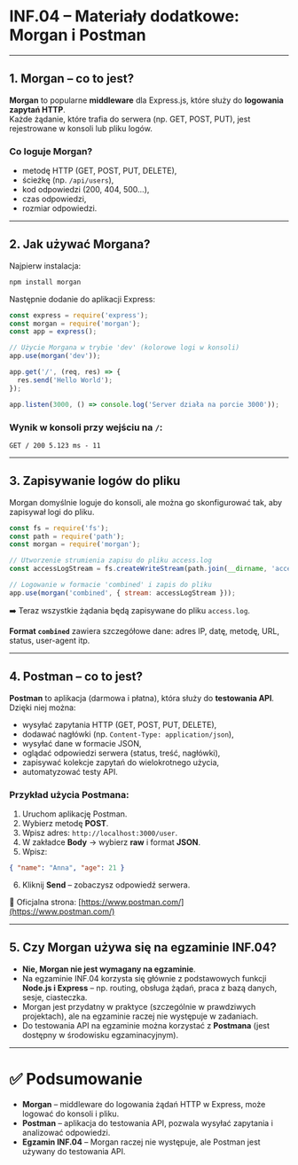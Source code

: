 # INF.04 – Materiały dodatkowe: Morgan i Postman

---

## 1. Morgan – co to jest?
**Morgan** to popularne **middleware** dla Express.js, które służy do **logowania zapytań HTTP**.  
Każde żądanie, które trafia do serwera (np. GET, POST, PUT), jest rejestrowane w konsoli lub pliku logów.

### Co loguje Morgan?
- metodę HTTP (GET, POST, PUT, DELETE),  
- ścieżkę (np. `/api/users`),  
- kod odpowiedzi (200, 404, 500…),  
- czas odpowiedzi,  
- rozmiar odpowiedzi.  

---

## 2. Jak używać Morgana?
Najpierw instalacja:
```bash
npm install morgan
```

Następnie dodanie do aplikacji Express:
```js
const express = require('express');
const morgan = require('morgan');
const app = express();

// Użycie Morgana w trybie 'dev' (kolorowe logi w konsoli)
app.use(morgan('dev'));

app.get('/', (req, res) => {
  res.send('Hello World');
});

app.listen(3000, () => console.log('Server działa na porcie 3000'));
```

### Wynik w konsoli przy wejściu na `/`:
```
GET / 200 5.123 ms - 11
```

---

## 3. Zapisywanie logów do pliku
Morgan domyślnie loguje do konsoli, ale można go skonfigurować tak, aby zapisywał logi do pliku.

```js
const fs = require('fs');
const path = require('path');
const morgan = require('morgan');

// Utworzenie strumienia zapisu do pliku access.log
const accessLogStream = fs.createWriteStream(path.join(__dirname, 'access.log'), { flags: 'a' });

// Logowanie w formacie 'combined' i zapis do pliku
app.use(morgan('combined', { stream: accessLogStream }));
```

➡️ Teraz wszystkie żądania będą zapisywane do pliku `access.log`.  

**Format `combined`** zawiera szczegółowe dane: adres IP, datę, metodę, URL, status, user-agent itp.

---

## 4. Postman – co to jest?
**Postman** to aplikacja (darmowa i płatna), która służy do **testowania API**.  
Dzięki niej można:
- wysyłać zapytania HTTP (GET, POST, PUT, DELETE),  
- dodawać nagłówki (np. `Content-Type: application/json`),  
- wysyłać dane w formacie JSON,  
- oglądać odpowiedzi serwera (status, treść, nagłówki),  
- zapisywać kolekcje zapytań do wielokrotnego użycia,  
- automatyzować testy API.  

### Przykład użycia Postmana:
1. Uruchom aplikację Postman.  
2. Wybierz metodę **POST**.  
3. Wpisz adres: `http://localhost:3000/user`.  
4. W zakładce **Body** → wybierz **raw** i format **JSON**.  
5. Wpisz:
```json
{ "name": "Anna", "age": 21 }
```
6. Kliknij **Send** – zobaczysz odpowiedź serwera.  

🔗 Oficjalna strona: [https://www.postman.com/](https://www.postman.com/)

---

## 5. Czy Morgan używa się na egzaminie INF.04?
- **Nie, Morgan nie jest wymagany na egzaminie**.  
- Na egzaminie INF.04 korzysta się głównie z podstawowych funkcji **Node.js i Express** – np. routing, obsługa żądań, praca z bazą danych, sesje, ciasteczka.  
- Morgan jest przydatny w praktyce (szczególnie w prawdziwych projektach), ale na egzaminie raczej nie występuje w zadaniach.  
- Do testowania API na egzaminie można korzystać z **Postmana** (jest dostępny w środowisku egzaminacyjnym).  

---

# ✅ Podsumowanie
- **Morgan** – middleware do logowania żądań HTTP w Express, może logować do konsoli i pliku.  
- **Postman** – aplikacja do testowania API, pozwala wysyłać zapytania i analizować odpowiedzi.  
- **Egzamin INF.04** – Morgan raczej nie występuje, ale Postman jest używany do testowania API.  
